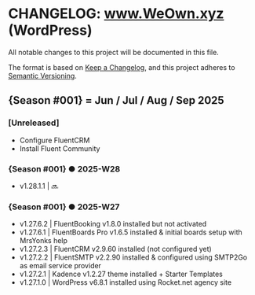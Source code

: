 # CHANGELOG: www.WeOwn.xyz (WordPress)

[//]: # "We will use ecosystem seasons in this CHANGELOG"
[//]: # "3️⃣win Social ecosystem / ♾️ WeOwn.Network 🌐 WeOwn.xyz"
[//]: # "▀▀▀▀▀▀▀▀▀▀▀▀▀▀▀▀▀▀▀▀▀▀▀▀▀▀"
[//]: # "{Season #001} = Jun / Jul / Aug / Sep 2025"
[//]: # "{Season #002} = Oct / Nov / Dec 2025 / Jan 2026"
[//]: # "{Season #003} = Feb / Mar / Apr / May 2026"
[//]: # "{Season #004} = Jun / Jul / Aug / Sep 2026"
[//]: # "{Season #005} = Oct / Nov / Dec 2026 / Jan 2027"
[//]: # "{Season #006} = Feb / Mar / Apr / May 2027"
[//]: # "=========================="
[//]: # "Add a new section for each ISO calendar week, most recent first"
[//]: # "[TEXT]"

All notable changes to this project will be documented in this file.

The format is based on [Keep a Changelog](https://keepachangelog.com/en/1.1.0/),
and this project adheres to [Semantic Versioning](https://semver.org/spec/v2.0.0.html).

[//]: # "▀▀▀▀▀▀▀▀▀▀▀▀▀▀▀▀▀▀▀▀▀▀▀▀▀▀"
[//]: # "NOTE:  About version numbering ..."
[//]: # "USE:  v[{Season #001}].[ISO-WEEK#].[DAY#].#"
[//]: # "IE:  v1.28.1.1 | First significant change made on 2025-W28 Monday (day #1)"
[//]: # "▀▀▀▀▀▀▀▀▀▀▀▀▀▀▀▀▀▀▀▀▀▀▀▀▀▀"

## {Season #001} = Jun / Jul / Aug / Sep 2025

### [Unreleased]

- Configure FluentCRM
- Install Fluent Community

### {Season #001} ● 2025-W28

- v1.28.1.1 | 🔜

### {Season #001} ● 2025-W27

- v1.27.6.2 | FluentBooking v1.8.0 installed but not activated
- v1.27.6.1 | FluentBoards Pro v1.6.5 installed & initial boards setup with MrsYonks help
- v1.27.2.3 | FluentCRM v2.9.60 installed (not configured yet)
- v1.27.2.2 | FluentSMTP v2.2.90 installed & configured using SMTP2Go as email service provider
- v1.27.2.1 | Kadence v1.2.27 theme installed + Starter Templates
- v1.27.1.0 | WordPress v6.8.1 installed using Rocket.net agency site
